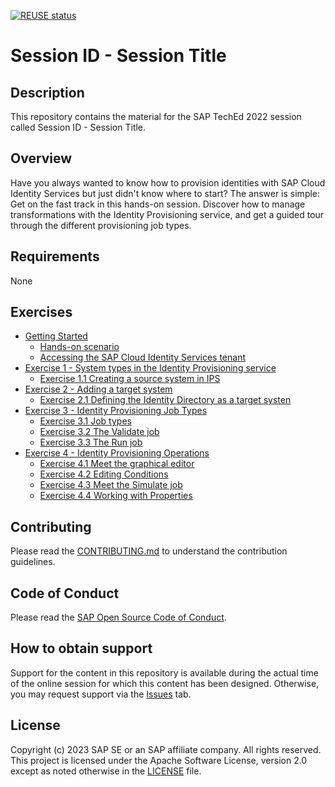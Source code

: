[![REUSE status](https://api.reuse.software/badge/github.com/SAP-samples/teched2023-XP265)](https://api.reuse.software/info/github.com/SAP-samples/teched2023-XP265)

# Session ID - Session Title

## Description

This repository contains the material for the SAP TechEd 2022 session called Session ID - Session Title.  

## Overview

Have you always wanted to know how to provision identities with SAP Cloud Identity Services but just didn't know where to start? The answer is simple: Get on the fast track in this hands-on session. Discover how to manage transformations with the Identity Provisioning service, and get a guided tour through the different provisioning job types.


## Requirements

None

## Exercises

- [Getting Started](exercises/ex0/)
    - [Hands-on scenario](exercises/ex0#Hands-on-scenario)
    - [Accessing the SAP Cloud Identity Services tenant](exercises/ex0#Accessing-the-SAP-Cloud-Identity-Services-tenan)
- [Exercise 1 - System types in the Identity Provisioning service ](exercises/ex1/)
    - [Exercise 1.1 Creating a source system in IPS](exercises/ex1#Exercise-1.1-Creating-a-source-system-in-IPS)
- [Exercise 2 - Adding a target system](exercises/ex2/)
    - [Exercise 2.1 Defining the Identity Directory as a target systen](exercises/ex2#Exercise-2.1-Defining-the-Identity-Directory-as-a-target-systen)
- [Exercise 3 - Identity Provisioning Job Types](exercises/ex3/)
    - [Exercise 3.1 Job types](exercises/ex3#Exercise-3.1-Job-types)
    - [Exercise 3.2 The Validate job](exercises/ex3#Exercise-3.2-The-Validate-job)
    - [Exercise 3.3 The Run job](exercises/ex3#Exercise-3.3-The-Run-job)
- [Exercise 4 - Identity Provisioning Operations](exercises/ex4/)
    - [Exercise 4.1 Meet the graphical editor](exercises/ex4#Exercise-4.1-Meet-the-graphical-editor)
    - [Exercise 4.2 Editing Conditions](exercises/ex4#Exercise-4.2-Editing-Conditions)
    - [Exercise 4.3 Meet the Simulate job](exercises/ex4#Exercise-4.3-Meet-the-Simulate-job)
    - [Exercise 4.4 Working with Properties](exercises/ex4#Exercise-4.4-Working-with-Properties)

## Contributing
Please read the [CONTRIBUTING.md](./CONTRIBUTING.md) to understand the contribution guidelines.

## Code of Conduct
Please read the [SAP Open Source Code of Conduct](https://github.com/SAP-samples/.github/blob/main/CODE_OF_CONDUCT.md).

## How to obtain support

Support for the content in this repository is available during the actual time of the online session for which this content has been designed. Otherwise, you may request support via the [Issues](../../issues) tab.

## License
Copyright (c) 2023 SAP SE or an SAP affiliate company. All rights reserved. This project is licensed under the Apache Software License, version 2.0 except as noted otherwise in the [LICENSE](LICENSES/Apache-2.0.txt) file.
